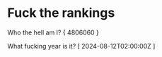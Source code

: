 # Fuck the rankings

Who the hell am I?
{ 4806060 }

What fucking year is it?
[ 2024-08-12T02:00:00Z ]
